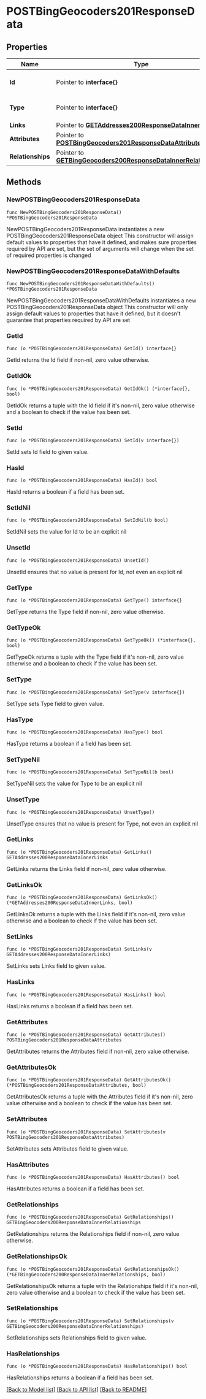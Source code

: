 # POSTBingGeocoders201ResponseData

## Properties

Name | Type | Description | Notes
------------ | ------------- | ------------- | -------------
**Id** | Pointer to **interface{}** | The resource&#39;s id | [optional] 
**Type** | Pointer to **interface{}** | The resource&#39;s type | [optional] 
**Links** | Pointer to [**GETAddresses200ResponseDataInnerLinks**](GETAddresses200ResponseDataInnerLinks.md) |  | [optional] 
**Attributes** | Pointer to [**POSTBingGeocoders201ResponseDataAttributes**](POSTBingGeocoders201ResponseDataAttributes.md) |  | [optional] 
**Relationships** | Pointer to [**GETBingGeocoders200ResponseDataInnerRelationships**](GETBingGeocoders200ResponseDataInnerRelationships.md) |  | [optional] 

## Methods

### NewPOSTBingGeocoders201ResponseData

`func NewPOSTBingGeocoders201ResponseData() *POSTBingGeocoders201ResponseData`

NewPOSTBingGeocoders201ResponseData instantiates a new POSTBingGeocoders201ResponseData object
This constructor will assign default values to properties that have it defined,
and makes sure properties required by API are set, but the set of arguments
will change when the set of required properties is changed

### NewPOSTBingGeocoders201ResponseDataWithDefaults

`func NewPOSTBingGeocoders201ResponseDataWithDefaults() *POSTBingGeocoders201ResponseData`

NewPOSTBingGeocoders201ResponseDataWithDefaults instantiates a new POSTBingGeocoders201ResponseData object
This constructor will only assign default values to properties that have it defined,
but it doesn't guarantee that properties required by API are set

### GetId

`func (o *POSTBingGeocoders201ResponseData) GetId() interface{}`

GetId returns the Id field if non-nil, zero value otherwise.

### GetIdOk

`func (o *POSTBingGeocoders201ResponseData) GetIdOk() (*interface{}, bool)`

GetIdOk returns a tuple with the Id field if it's non-nil, zero value otherwise
and a boolean to check if the value has been set.

### SetId

`func (o *POSTBingGeocoders201ResponseData) SetId(v interface{})`

SetId sets Id field to given value.

### HasId

`func (o *POSTBingGeocoders201ResponseData) HasId() bool`

HasId returns a boolean if a field has been set.

### SetIdNil

`func (o *POSTBingGeocoders201ResponseData) SetIdNil(b bool)`

 SetIdNil sets the value for Id to be an explicit nil

### UnsetId
`func (o *POSTBingGeocoders201ResponseData) UnsetId()`

UnsetId ensures that no value is present for Id, not even an explicit nil
### GetType

`func (o *POSTBingGeocoders201ResponseData) GetType() interface{}`

GetType returns the Type field if non-nil, zero value otherwise.

### GetTypeOk

`func (o *POSTBingGeocoders201ResponseData) GetTypeOk() (*interface{}, bool)`

GetTypeOk returns a tuple with the Type field if it's non-nil, zero value otherwise
and a boolean to check if the value has been set.

### SetType

`func (o *POSTBingGeocoders201ResponseData) SetType(v interface{})`

SetType sets Type field to given value.

### HasType

`func (o *POSTBingGeocoders201ResponseData) HasType() bool`

HasType returns a boolean if a field has been set.

### SetTypeNil

`func (o *POSTBingGeocoders201ResponseData) SetTypeNil(b bool)`

 SetTypeNil sets the value for Type to be an explicit nil

### UnsetType
`func (o *POSTBingGeocoders201ResponseData) UnsetType()`

UnsetType ensures that no value is present for Type, not even an explicit nil
### GetLinks

`func (o *POSTBingGeocoders201ResponseData) GetLinks() GETAddresses200ResponseDataInnerLinks`

GetLinks returns the Links field if non-nil, zero value otherwise.

### GetLinksOk

`func (o *POSTBingGeocoders201ResponseData) GetLinksOk() (*GETAddresses200ResponseDataInnerLinks, bool)`

GetLinksOk returns a tuple with the Links field if it's non-nil, zero value otherwise
and a boolean to check if the value has been set.

### SetLinks

`func (o *POSTBingGeocoders201ResponseData) SetLinks(v GETAddresses200ResponseDataInnerLinks)`

SetLinks sets Links field to given value.

### HasLinks

`func (o *POSTBingGeocoders201ResponseData) HasLinks() bool`

HasLinks returns a boolean if a field has been set.

### GetAttributes

`func (o *POSTBingGeocoders201ResponseData) GetAttributes() POSTBingGeocoders201ResponseDataAttributes`

GetAttributes returns the Attributes field if non-nil, zero value otherwise.

### GetAttributesOk

`func (o *POSTBingGeocoders201ResponseData) GetAttributesOk() (*POSTBingGeocoders201ResponseDataAttributes, bool)`

GetAttributesOk returns a tuple with the Attributes field if it's non-nil, zero value otherwise
and a boolean to check if the value has been set.

### SetAttributes

`func (o *POSTBingGeocoders201ResponseData) SetAttributes(v POSTBingGeocoders201ResponseDataAttributes)`

SetAttributes sets Attributes field to given value.

### HasAttributes

`func (o *POSTBingGeocoders201ResponseData) HasAttributes() bool`

HasAttributes returns a boolean if a field has been set.

### GetRelationships

`func (o *POSTBingGeocoders201ResponseData) GetRelationships() GETBingGeocoders200ResponseDataInnerRelationships`

GetRelationships returns the Relationships field if non-nil, zero value otherwise.

### GetRelationshipsOk

`func (o *POSTBingGeocoders201ResponseData) GetRelationshipsOk() (*GETBingGeocoders200ResponseDataInnerRelationships, bool)`

GetRelationshipsOk returns a tuple with the Relationships field if it's non-nil, zero value otherwise
and a boolean to check if the value has been set.

### SetRelationships

`func (o *POSTBingGeocoders201ResponseData) SetRelationships(v GETBingGeocoders200ResponseDataInnerRelationships)`

SetRelationships sets Relationships field to given value.

### HasRelationships

`func (o *POSTBingGeocoders201ResponseData) HasRelationships() bool`

HasRelationships returns a boolean if a field has been set.


[[Back to Model list]](../README.md#documentation-for-models) [[Back to API list]](../README.md#documentation-for-api-endpoints) [[Back to README]](../README.md)


